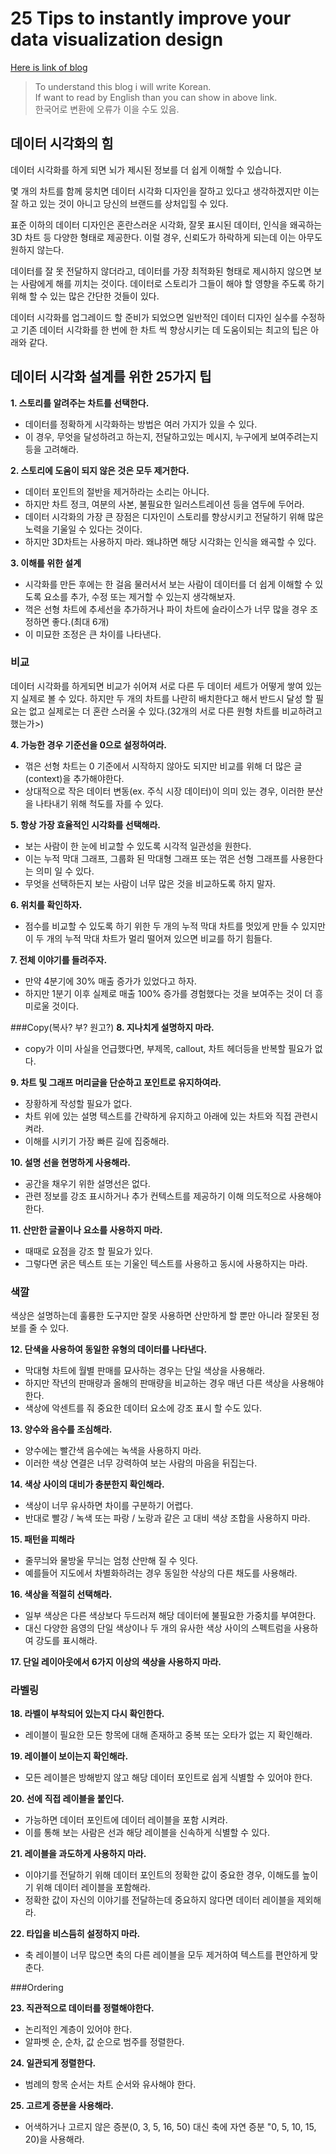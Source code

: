 # 25 Tips to instantly improve your data visualization design

[Here is link of blog](https://www.columnfivemedia.com/25-tips-to-upgrade-your-data-visualization-design)

> To understand this blog i will write Korean.  
> If want to read by English than you can show in above link.  
> 한국어로 변환에 오류가 이을 수도 있음.

## 데이터 시각화의 힘

데이터 시각화를 하게 되면 뇌가 제시된 정보를 더 쉽게 이해할 수 있습니다.  

몇 개의 차트를 함께 뭉치면 데이터 시각화 디자인을 잘하고 있다고 생각하겠지만 이는 잘 하고 있는 것이 아니고 당신의 브랜드를 상처입힐 수 있다.  

표준 이하의 데이터 디자인은 혼란스러운 시각화, 잘못 표시된 데이터, 인식을 왜곡하는 3D 차트 등 다양한 형태로 제공한다.
이럴 경우, 신뢰도가 하락하게 되는데 이는 아무도 원하지 않는다. 
  
데이터를 잘 못 전달하지 않더라고, 데이터를 가장 최적화된 형태로 제시하지 않으면 보는 사람에게 해를 끼치는 것이다. 데이터로 스토리가 그들이 해야 할 영향을 주도록 하기 위해 할 수 있는 많은 간단한 것들이 있다.  

데이터 시각화를 업그레이드 할 준비가 되었으면 일반적인 데이터 디자인 실수를 수정하고 기존 데이터 시각화를 한 번에 한 차트 씩 향상시키는 데 도움이되는 최고의 팁은 아래와 같다.  

## 데이터 시각화 설계를 위한 25가지 팁
  
  


**1. 스토리를 알려주는 차트를  선택한다.**  
- 데이터를 정확하게 시각화하는 방법은 여러 가지가 있을 수 있다.
- 이 경우, 무엇을 달성하려고 하는지, 전달하고있는 메시지, 누구에게 보여주려는지 등을 고려해라.
  
  

**2. 스토리에 도움이 되지 않은 것은 모두 제거한다.**
- 데이터 포인트의 절반을 제거하라는 소리는 아니다.
- 하지만 차트 정크, 여분의 사본, 불필요한 일러스트레이션 등을 염두에 두어라.
- 데이터 시각화의 가장 큰 장점은 디자인이 스토리를 향상시키고 전달하기 위해 많은 노력을 기울일 수 있다는 것이다.
- 하지만 3D차트는 사용하지 마라. 왜냐하면 해당 시각화는 인식을 왜곡할 수 있다.

**3. 이해를 위한 설계**
- 시각화를 만든 후에는 한 걸음 물러서서 보는 사람이 데이터를 더 쉽게 이해할 수 있도록 요소를 추가, 수정 또는 제거할 수 있는지 생각해보자.
- 꺽은 선형 차트에 추세선을 추가하거나 파이 차트에 슬라이스가 너무 많을 경우 조정하면 좋다.(최대 6개)
- 이 미묘한 조정은 큰 차이를 나타낸다.

### 비교
데이터 시각화를 하게되면 비교가 쉬어져 서로 다른 두 데이터 세트가 어떻게 쌓여 있는지 실제로 볼 수 있다.
하지만 두 개의 차트를 나란히 배치한다고 해서 반드시 달성 할 필요는 없고 실제로는 더 혼란 스러울 수 있다.(32개의 서로 다른 원형 차트를 비교하려고 했는가>)
  
**4. 가능한 경우 기준선을 0으로 설정하여라.**
- 꺾은 선형 차트는 0 기준에서 시작하지 않아도 되지만 비교를 위해 더 많은 글(context)을 추가해야한다.  
- 상대적으로 작은 데이터 변동(ex. 주식 시장 데이터)이 의미 있는 경우, 이러한 분산을 나타내기 위해 척도를 자를 수 있다.


**5. 항상 가장 효율적인 시각화를 선택해라.**
- 보는 사람이 한 눈에 비교할 수 있도록 시각적 일관성을 원한다.
- 이는 누적 막대 그래프, 그룹화 된 막대형 그래프 또는 꺾은 선형 그래프를 사용한다는 의미 일 수 있다.
- 무엇을 선택하든지 보는 사람이 너무 많은 것을 비교하도록 하지 말자.

**6. 위치를 확인하자.**
- 점수를 비교할 수 있도록 하기 위한 두 개의 누적 막대 차트를 멋있게 만들 수 있지만 이 두 개의 누적 막대 차트가 멀리 떨어져 있으면 비교를 하기 힘들다.

**7. 전체 이야기를 들려주자.**
- 만약 4분기에 30% 매출 증가가 있었다고 하자.
- 하지만 1분기 이후 실제로 매출 100% 증가를 경험했다는 것을 보여주는 것이 더 흥미로울 것이다.

###Copy(복사? 부? 원고?)
**8. 지나치게 설명하지 마라.**
- copy가 이미 사실을 언급했다면, 부제목, callout, 차트 헤더등을 반복할 필요가 없다.

**9. 차트 및 그래프 머리글을 단순하고 포인트로 유지하여라.**
- 장황하게 작성할 필요가 없다.
- 차트 위에 있는 설명 텍스트를 간략하게 유지하고 아래에 있는 차트와 직접 관련시켜라.
- 이해를 시키기 가장 빠른 길에 집중해라.

**10. 설명 선을 현명하게 사용해라.**
- 공간을 채우기 위한 설명선은 없다.
- 관련 정보를 강조 표시하거나 추가 컨텍스트를 제공하기 이해 의도적으로 사용해야 한다.

**11. 산만한 글꼴이나 요소를 사용하지 마라.**
- 때때로 요점을 강조 할 필요가 있다.
- 그렇다면 굵은 텍스트 또는 기울인 텍스트를 사용하고 동시에 사용하지는 마라.

### 색깔
색상은 설명하는데 훌륭한 도구지만 잘못 사용하면 산만하게 할 뿐만 아니라 잘못된 정보를 줄 수 있다.

**12. 단색을 사용하여 동일한 유형의 데이터를 나타낸다.**
- 막대형 차트에 월별 판매를 묘사하는 경우는 단일 색상을 사용해라.
- 하지만 작년의 판매량과 올해의 판매량을 비교하는 경우 매년 다른 색상을 사용해야 한다.
- 색상에 악센트를 줘 중요한 데이터 요소에 강조 표시 할 수도 있다.

**13. 양수와 음수를 조심해라.**
- 양수에는 빨간색 음수에는 녹색을 사용하지 마라.
- 이러한 색상 연결은 너무 강력하여 보는 사람의 마음을 뒤집는다.

**14. 색상 사이의 대비가 충분한지 확인해라.**
- 색상이 너무 유사하면 차이를 구분하기 어렵다.
- 반대로 빨강 / 녹색 또는 파랑 / 노랑과 같은 고 대비 색상 조합을 사용하지 마라.

**15. 패턴을 피해라**
- 줄무늬와 물방울 무늬는 엄청 산만해 질 수 잇다.
- 예를들어 지도에서 차별화하려는 경우 동일한 샥상의 다른 채도를 사용해라.

**16. 색상을 적절히 선택해라.**
- 일부 색상은 다른 색상보다 두드러져 해당 데이터에 불필요한 가중치를 부여한다.
- 대신 다양한 음영의 단일 색상이나 두 개의 유사한 색상 사이의 스펙트럼을 사용하여 강도를 표시해라.

**17. 단일 레이아웃에서 6가지 이상의 색상을 사용하지 마라.**

### 라벨링

**18. 라벨이 부착되어 있는지 다시 확인한다.**
- 레이블이 필요한 모든 항목에 대해 존재하고 중복 또는 오타가 없는 지 확인해라.

**19. 레이블이 보이는지 확인해라.**
- 모든 레이블은 방해받지 않고 해당 데이터 포인트로 쉽게 식별할 수 있어야 한다.

**20. 선에 직접 레이블을 붙인다.**
- 가능하면 데이터 포인트에 데이터 레이블을 포함 시켜라.
- 이를 통해 보는 사람은 선과 해당 레이블을 신속하게 식별할 수 있다.

**21. 레이블을 과도하게 사용하지 마라.**
- 이야기를 전달하기 위해 데이터 포인트의 정확한 값이 중요한 경우, 이해도를 높이기 위해 데이터 레이블을 포함해라.
- 정확한 값이 자신의 이야기를 전달하는데 중요하지 않다면 데이터 레이블을 제외해라.

**22. 타입을 비스듬히 설정하지 마라.**
- 축 레이블이 너무 많으면 축의 다른 레이블을 모두 제거하여 텍스트를 편안하게 맞춘다.

###Ordering

**23. 직관적으로 데이터를 정렬해야한다.**
- 논리적인 계층이 있어야 한다.
- 알파벳 순, 순차, 값 순으로 범주를 정렬한다.

**24. 일관되게 정렬한다.**
- 범례의 항목 순서는 차트 순서와 유사해야 한다.

**25. 고르게 증분을 사용해라.**
- 어색하거나 고르지 않은 증분(0, 3, 5, 16, 50) 대신 축에 자연 증분 "0, 5, 10, 15, 20)을 사용해라.
